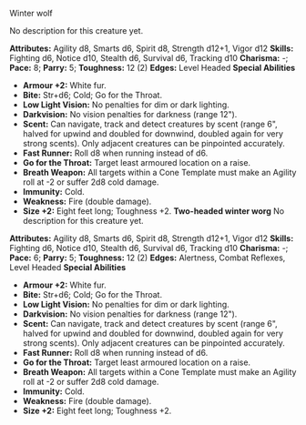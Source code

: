 Winter wolf

No description for this creature yet.

**Attributes:** Agility d8, Smarts d6, Spirit d8, Strength d12+1, Vigor
d12
**Skills:** Fighting d6, Notice d10, Stealth d6, Survival d6, Tracking
d10
**Charisma:** -; **Pace:** 8; **Parry:** 5; **Toughness:** 12 (2)
**Edges:** Level Headed
**Special Abilities**
- **Armour +2:** White fur.
- **Bite:** Str+d6; Cold; Go for the Throat.
- **Low Light Vision:** No penalties for dim or dark lighting.
- **Darkvision:** No vision penalties for darkness (range 12").
- **Scent:** Can navigate, track and detect creatures by scent (range
6", halved for upwind and doubled for downwind, doubled again for very
strong scents). Only adjacent creatures can be pinpointed accurately.
- **Fast Runner:** Roll d8 when running instead of d6.
- **Go for the Throat:** Target least armoured location on a raise.
- **Breath Weapon:** All targets within a Cone Template must make an
Agility roll at -2 or suffer 2d8 cold damage.
- **Immunity:** Cold.
- **Weakness:** Fire (double damage).
- **Size +2:** Eight feet long; Toughness +2.
**Two-headed winter worg**
No description for this creature yet.

**Attributes:** Agility d8, Smarts d6, Spirit d8, Strength d12+1, Vigor
d12
**Skills:** Fighting d6, Notice d10, Stealth d6, Survival d6, Tracking
d10
**Charisma:** -; **Pace:** 6; **Parry:** 5; **Toughness:** 12 (2)
**Edges:** Alertness, Combat Reflexes, Level Headed
**Special Abilities**
- **Armour +2:** White fur.
- **Bite:** Str+d6; Cold; Go for the Throat.
- **Low Light Vision:** No penalties for dim or dark lighting.
- **Darkvision:** No vision penalties for darkness (range 12").
- **Scent:** Can navigate, track and detect creatures by scent (range
6", halved for upwind and doubled for downwind, doubled again for very
strong scents). Only adjacent creatures can be pinpointed accurately.
- **Fast Runner:** Roll d8 when running instead of d6.
- **Go for the Throat:** Target least armoured location on a raise.
- **Breath Weapon:** All targets within a Cone Template must make an
Agility roll at -2 or suffer 2d8 cold damage.
- **Immunity:** Cold.
- **Weakness:** Fire (double damage).
- **Size +2:** Eight feet long; Toughness +2.

